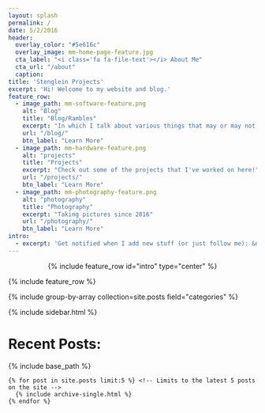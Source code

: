 ```yaml
---
layout: splash
permalink: /
date: 5/2/2016
header:
  overlay_color: "#5e616c"
  overlay_image: mm-home-page-feature.jpg
  cta_label: "<i class='fa fa-file-text'></i> About Me"
  cta_url: "/about"
  caption:
title: 'Stenglein Projects'
excerpt: 'Hi! Welcome to my website and blog.'
feature_row:
  - image_path: mm-software-feature.png
    alt: "Blog"
    title: "Blog/Rambles"
    excerpt: "In which I talk about various things that may or may not have to do with my projects."
    url: "/blog/"
    btn_label: "Learn More"
  - image_path: mm-hardware-feature.png
    alt: "projects"
    title: "Projects"
    excerpt: "Check out some of the projects that I've worked on here!"
    url: "/projects/"
    btn_label: "Learn More"
  - image_path: mm-photography-feature.png
    alt: "photography"
    title: "Photography"
    excerpt: "Taking pictures since 2016"
    url: "/photography/"
    btn_label: "Learn More"
intro:
  - excerpt: 'Get notified when I add new stuff (or just follow me): &nbsp; [<i class="fa fa-twitter"></i> @mark_stenglein](https://twitter.com/mark_stenglein){: .btn .btn--twitter}'
---
```


<center>{% include feature_row id="intro" type="center" %}</center>

{% include feature_row %}

{% include group-by-array collection=site.posts field="categories" %}

{% include sidebar.html %}

<div class="archive">
  <h1>Recent Posts:</h1>
    {% include base_path %}

    {% for post in site.posts limit:5 %} <!-- Limits to the latest 5 posts on the site -->
      {% include archive-single.html %}
    {% endfor %}
</div>

